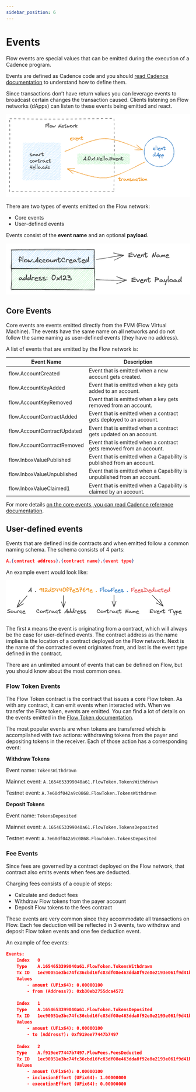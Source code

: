 ```yaml
---
sidebar_position: 6
---
```


# Events

Flow events are special values that can be emitted during the execution of a Cadence program. 

Events are defined as Cadence code and you should [read Cadence documentation](https://developers.flow.com/cadence/language/events) to understand how to define them. 

Since transactions don’t have return values you can leverage events to broadcast certain changes the transaction caused. Clients listening on Flow networks (dApps) can listen to these events being emitted and react. 

![Screenshot 2023-08-18 at 14.09.33.png](_events_images/Screenshot_2023-08-18_at_14.09.33.png)

There are two types of events emitted on the Flow network:

- Core events
- User-defined events

Events consist of the **event name** and an optional **payload**.

![Screenshot 2023-08-18 at 13.59.01.png](_events_images/Screenshot_2023-08-18_at_13.59.01.png)

## Core Events

Core events are events emitted directly from the FVM (Flow Virtual Machine). The events have the same name on all networks and do not follow the same naming as user-defined events (they have no address).

A list of events that are emitted by the Flow network is:

| Event Name | Description |
| --- | --- |
| flow.AccountCreated | Event that is emitted when a new account gets created. |
| flow.AccountKeyAdded  | Event that is emitted when a key gets added to an account. |
| flow.AccountKeyRemoved  | Event that is emitted when a key gets removed from an account. |
| flow.AccountContractAdded  | Event that is emitted when a contract gets deployed to an account. |
| flow.AccountContractUpdated | Event that is emitted when a contract gets updated on an account. |
| flow.AccountContractRemoved  | Event that is emitted when a contract gets removed from an account. |
| flow.InboxValuePublished | Event that is emitted when a Capability is published from an account. |
| flow.InboxValueUnpublished | Event that is emitted when a Capability is unpublished from an account. |
| flow.InboxValueClaimed1 | Event that is emitted when a Capability is claimed by an account. |

For more details [on the core events, you can read Cadence reference documentation](https://developers.flow.com/cadence/language/core-events).

## User-defined events

Events that are defined inside contracts and when emitted follow a common naming schema. The schema consists of 4 parts: 

```json
A.{contract address}.{contract name}.{event type}
```

An example event would look like:

![Screenshot 2023-08-18 at 14.30.36.png](_events_images/Screenshot_2023-08-18_at_14.30.36.png)

The first `A` means the event is originating from a contract, which will always be the case for user-defined events. The contract address as the name implies is the location of a contract deployed on the Flow network. Next is the name of the contracted event originates from, and last is the event type defined in the contract.

There are an unlimited amount of events that can be defined on Flow, but you should know about the most common ones. 

### Flow Token Events

The Flow Token contract is the contract that issues a core Flow token. As with any contract, it can emit events when interacted with. When we transfer the Flow token, events are emitted. You can find a lot of details on the events emitted in the [Flow Token documentation](https://developers.flow.com/concepts/core-contracts/flow-token). 

The most popular events are when tokens are transferred which is accomplished with two actions: withdrawing tokens from the payer and depositing tokens in the receiver. Each of those action has a corresponding event:

**Withdraw Tokens**

Event name: `TokensWithdrawn`

Mainnet event: `A.1654653399040a61.FlowToken.TokensWithdrawn`

Testnet event: `A.7e60df042a9c0868.FlowToken.TokensWithdrawn`

****************************Deposit Tokens****************************

Event name: `TokensDeposited`

Mainnet event: `A.1654653399040a61.FlowToken.TokensDeposited`

Testnet event: `A.7e60df042a9c0868.FlowToken.TokensDeposited`

### ********************Fee Events********************

Since fees are governed by a contract deployed on the Flow network, that contract also emits events when fees are deducted. 

Charging fees consists of a couple of steps:

- Calculate and deduct fees
- Withdraw Flow tokens from the payer account
- Deposit Flow tokens to the fees contract

These events are very common since they accommodate all transactions on Flow. Each fee deduction will be reflected in 3 events, two withdraw and deposit Flow token events and one fee deduction event. 

An example of fee events:

```json
Events:		
    Index	0
    Type	A.1654653399040a61.FlowToken.TokensWithdrawn
    Tx ID	1ec90051e3bc74fc36cbd16fc83df08e463dda8f92e8e2193e061f9d41b2ad92
    Values
		- amount (UFix64): 0.00000100
		- from (Address?): 0xb30eb2755dca4572

    Index	1
    Type	A.1654653399040a61.FlowToken.TokensDeposited
    Tx ID	1ec90051e3bc74fc36cbd16fc83df08e463dda8f92e8e2193e061f9d41b2ad92
    Values
		- amount (UFix64): 0.00000100
		- to (Address?): 0xf919ee77447b7497

    Index	2
    Type	A.f919ee77447b7497.FlowFees.FeesDeducted
    Tx ID	1ec90051e3bc74fc36cbd16fc83df08e463dda8f92e8e2193e061f9d41b2ad92
    Values
		- amount (UFix64): 0.00000100
		- inclusionEffort (UFix64): 1.00000000
		- executionEffort (UFix64): 0.00000000
```